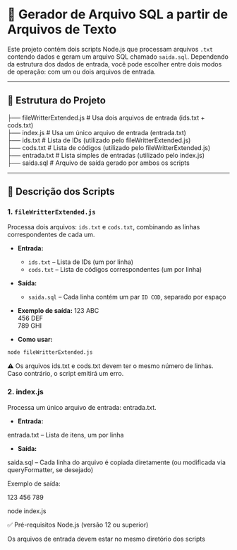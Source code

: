 # 🔧 Gerador de Arquivo SQL a partir de Arquivos de Texto

Este projeto contém dois scripts Node.js que processam arquivos `.txt` contendo dados e geram um arquivo SQL chamado `saida.sql`. Dependendo da estrutura dos dados de entrada, você pode escolher entre dois modos de operação: com um ou dois arquivos de entrada.

---

## 📂 Estrutura do Projeto

├── fileWritterExtended.js # Usa dois arquivos de entrada (ids.txt + cods.txt) <br>
├── index.js # Usa um único arquivo de entrada (entrada.txt) <br>
├── ids.txt # Lista de IDs (utilizado pelo fileWritterExtended.js) <br>
├── cods.txt # Lista de códigos (utilizado pelo fileWritterExtended.js) <br>
├── entrada.txt # Lista simples de entradas (utilizado pelo index.js) <br>
├── saida.sql # Arquivo de saída gerado por ambos os scripts <br>

---

## 📜 Descrição dos Scripts

### 1. `fileWritterExtended.js`

Processa dois arquivos: `ids.txt` e `cods.txt`, combinando as linhas correspondentes de cada um.

- **Entrada:**  
  - `ids.txt` – Lista de IDs (um por linha)  
  - `cods.txt` – Lista de códigos correspondentes (um por linha)

- **Saída:**  
  - `saida.sql` – Cada linha contém um par `ID COD`, separado por espaço

- **Exemplo de saída:**
123 ABC <br>
456 DEF <br>
789 GHI <br>
  
- **Como usar:**

```bash
node fileWritterExtended.js
```

⚠️ Os arquivos ids.txt e cods.txt devem ter o mesmo número de linhas. Caso contrário, o script emitirá um erro.

### 2. index.js <br>

Processa um único arquivo de entrada: entrada.txt.

- **Entrada:** 

entrada.txt – Lista de itens, um por linha

- **Saída:**  

saida.sql – Cada linha do arquivo é copiada diretamente (ou modificada via queryFormatter, se desejado)

Exemplo de saída:

123
456
789

node index.js

✅ Pré-requisitos
Node.js (versão 12 ou superior)

Os arquivos de entrada devem estar no mesmo diretório dos scripts
